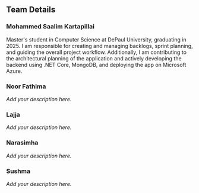 ## Team Details

### Mohammed Saalim Kartapillai
Master's student in Computer Science at DePaul University, graduating in 2025. I am responsible for creating and managing backlogs, sprint planning, and guiding the overall project workflow. Additionally, I am contributing to the architectural planning of the application and actively developing the backend using .NET Core, MongoDB, and deploying the app on Microsoft Azure.

### Noor Fathima
*Add your description here.*

### Lajja
*Add your description here.*

### Narasimha
*Add your description here.*

### Sushma
*Add your description here.*
